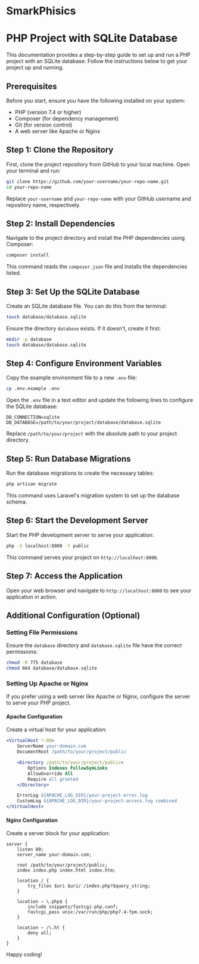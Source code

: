 
# SmarkPhisics 
# PHP Project with SQLite Database

This documentation provides a step-by-step guide to set up and run a PHP project with an SQLite database. Follow the instructions below to get your project up and running.

## Prerequisites

Before you start, ensure you have the following installed on your system:

- PHP (version 7.4 or higher)
- Composer (for dependency management)
- Git (for version control)
- A web server like Apache or Nginx

## Step 1: Clone the Repository

First, clone the project repository from GitHub to your local machine. Open your terminal and run:

```bash
git clone https://github.com/your-username/your-repo-name.git
cd your-repo-name
```

Replace `your-username` and `your-repo-name` with your GitHub username and repository name, respectively.

## Step 2: Install Dependencies

Navigate to the project directory and install the PHP dependencies using Composer:

```bash
composer install
```

This command reads the `composer.json` file and installs the dependencies listed.

## Step 3: Set Up the SQLite Database

Create an SQLite database file. You can do this from the terminal:

```bash
touch database/database.sqlite
```

Ensure the directory `database` exists. If it doesn't, create it first:

```bash
mkdir -p database
touch database/database.sqlite
```

## Step 4: Configure Environment Variables

Copy the example environment file to a new `.env` file:

```bash
cp .env.example .env
```

Open the `.env` file in a text editor and update the following lines to configure the SQLite database:

```env
DB_CONNECTION=sqlite
DB_DATABASE=/path/to/your/project/database/database.sqlite
```

Replace `/path/to/your/project` with the absolute path to your project directory.

## Step 5: Run Database Migrations

Run the database migrations to create the necessary tables:

```bash
php artisan migrate
```

This command uses Laravel's migration system to set up the database schema.

## Step 6: Start the Development Server

Start the PHP development server to serve your application:

```bash
php -S localhost:8000 -t public
```

This command serves your project on `http://localhost:8000`.

## Step 7: Access the Application

Open your web browser and navigate to `http://localhost:8000` to see your application in action.

## Additional Configuration (Optional)

### Setting File Permissions

Ensure the `database` directory and `database.sqlite` file have the correct permissions:

```bash
chmod -R 775 database
chmod 664 database/database.sqlite
```

### Setting Up Apache or Nginx

If you prefer using a web server like Apache or Nginx, configure the server to serve your PHP project.

#### Apache Configuration

Create a virtual host for your application:

```apache
<VirtualHost *:80>
    ServerName your-domain.com
    DocumentRoot /path/to/your/project/public

    <Directory /path/to/your/project/public>
        Options Indexes FollowSymLinks
        AllowOverride All
        Require all granted
    </Directory>

    ErrorLog ${APACHE_LOG_DIR}/your-project-error.log
    CustomLog ${APACHE_LOG_DIR}/your-project-access.log combined
</VirtualHost>
```

#### Nginx Configuration

Create a server block for your application:

```nginx
server {
    listen 80;
    server_name your-domain.com;

    root /path/to/your/project/public;
    index index.php index.html index.htm;

    location / {
        try_files $uri $uri/ /index.php?$query_string;
    }

    location ~ \.php$ {
        include snippets/fastcgi-php.conf;
        fastcgi_pass unix:/var/run/php/php7.4-fpm.sock;
    }

    location ~ /\.ht {
        deny all;
    }
}
```


Happy coding!
